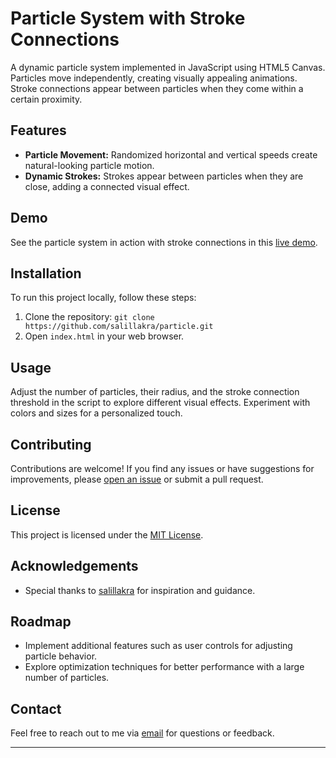 # Particle System with Stroke Connections

A dynamic particle system implemented in JavaScript using HTML5 Canvas. Particles move independently, creating visually appealing animations. Stroke connections appear between particles when they come within a certain proximity.

## Features

- **Particle Movement:** Randomized horizontal and vertical speeds create natural-looking particle motion.
- **Dynamic Strokes:** Strokes appear between particles when they are close, adding a connected visual effect.

## Demo

See the particle system in action with stroke connections in this [live demo](https://particle-kohl-nine.vercel.app/).

## Installation

To run this project locally, follow these steps:

1. Clone the repository: `git clone https://github.com/salillakra/particle.git`
2. Open `index.html` in your web browser.

## Usage

Adjust the number of particles, their radius, and the stroke connection threshold in the script to explore different visual effects. Experiment with colors and sizes for a personalized touch.

## Contributing

Contributions are welcome! If you find any issues or have suggestions for improvements, please [open an issue](https://github.com/yourusername/particle-system/issues) or submit a pull request.

## License

This project is licensed under the [MIT License](LICENSE).

## Acknowledgements

- Special thanks to [salillakra](https://github.com/salillakra) for inspiration and guidance.

## Roadmap

- Implement additional features such as user controls for adjusting particle behavior.
- Explore optimization techniques for better performance with a large number of particles.

## Contact

Feel free to reach out to me via [email](mailto:salillakra@outlook.com) for questions or feedback.

---

